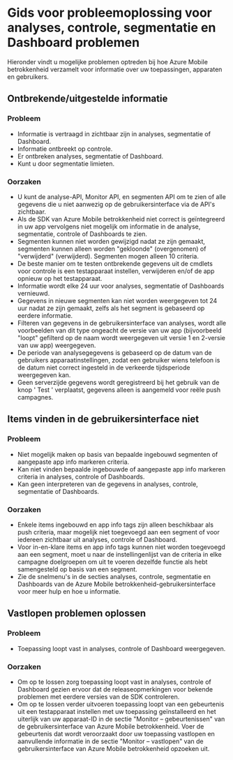 <properties 
   pageTitle="Azure mobiele betrokkenheid de gids voor probleemoplossing - analyses" 
   description="Problemen met analyses, controle, segmentatie en Dashboard oplossen in Azure Mobile betrokkenheid" 
   services="mobile-engagement" 
   documentationCenter="" 
   authors="piyushjo" 
   manager="dwrede" 
   editor=""/>

<tags
   ms.service="mobile-engagement"
   ms.devlang="na"
   ms.topic="article"
   ms.tgt_pltfrm="mobile-multiple"
   ms.workload="mobile" 
   ms.date="08/19/2016"
   ms.author="piyushjo"/>

# <a name="troubleshooting-guide-for-analytics-monitoring-segmentation-and-dashboard-issues"></a>Gids voor probleemoplossing voor analyses, controle, segmentatie en Dashboard problemen

Hieronder vindt u mogelijke problemen optreden bij hoe Azure Mobile betrokkenheid verzamelt voor informatie over uw toepassingen, apparaten en gebruikers.

## <a name="missingdelayed-information"></a>Ontbrekende/uitgestelde informatie

### <a name="issue"></a>Probleem
- Informatie is vertraagd in zichtbaar zijn in analyses, segmentatie of Dashboard.
- Informatie ontbreekt op controle.
- Er ontbreken analyses, segmentatie of Dashboard.
- Kunt u door segmentatie limieten.

### <a name="causes"></a>Oorzaken

- U kunt de analyse-API, Monitor API, en segmenten API om te zien of alle gegevens die u niet aanwezig op de gebruikersinterface via de API's zichtbaar.
- Als de SDK van Azure Mobile betrokkenheid niet correct is geïntegreerd in uw app vervolgens niet mogelijk om informatie in de analyse, segmentatie, controle of Dashboards te zien.
- Segmenten kunnen niet worden gewijzigd nadat ze zijn gemaakt, segmenten kunnen alleen worden "gekloonde" (overgenomen) of "verwijderd" (verwijderd). Segmenten mogen alleen 10 criteria.
- De beste manier om te testen ontbrekende gegevens uit de cmdlets voor controle is een testapparaat instellen, verwijderen en/of de app opnieuw op het testapparaat.
- Informatie wordt elke 24 uur voor analyses, segmentatie of Dashboards vernieuwd.
- Gegevens in nieuwe segmenten kan niet worden weergegeven tot 24 uur nadat ze zijn gemaakt, zelfs als het segment is gebaseerd op eerdere informatie.
- Filteren van gegevens in de gebruikersinterface van analyses, wordt alle voorbeelden van dit type ongeacht de versie van uw app (bijvoorbeeld "loopt" gefilterd op de naam wordt weergegeven uit versie 1 en 2-versie van uw app) weergegeven.
- De periode van analysegegevens is gebaseerd op de datum van de gebruikers apparaatinstellingen, zodat een gebruiker wiens telefoon is de datum niet correct ingesteld in de verkeerde tijdsperiode weergegeven kan.
- Geen serverzijde gegevens wordt geregistreerd bij het gebruik van de knop ' Test ' verplaatst, gegevens alleen is aangemeld voor reële push campagnes.

## <a name="cant-locate-items-in-ui"></a>Items vinden in de gebruikersinterface niet

### <a name="issue"></a>Probleem
- Niet mogelijk maken op basis van bepaalde ingebouwd segmenten of aangepaste app info markeren criteria.
- Kan niet vinden bepaalde ingebouwde of aangepaste app info markeren criteria in analyses, controle of Dashboards.
- Kan geen interpreteren van de gegevens in analyses, controle, segmentatie of Dashboards.

### <a name="causes"></a>Oorzaken

- Enkele items ingebouwd en app info tags zijn alleen beschikbaar als push criteria, maar mogelijk niet toegevoegd aan een segment of voor iedereen zichtbaar uit analyses, controle of Dashboard. 
- Voor in-en-klare items en app info tags kunnen niet worden toegevoegd aan een segment, moet u naar de instellingenlijst van de criteria in elke campagne doelgroepen om uit te voeren dezelfde functie als hebt samengesteld op basis van een segment.
- Zie de snelmenu's in de secties analyses, controle, segmentatie en Dashboards van de Azure Mobile betrokkenheid-gebruikersinterface voor meer hulp en hoe u informatie.

## <a name="crash-troubleshooting"></a>Vastlopen problemen oplossen

### <a name="issue"></a>Probleem
- Toepassing loopt vast in analyses, controle of Dashboard weergegeven.

### <a name="causes"></a>Oorzaken

- Om op te lossen zorg toepassing loopt vast in analyses, controle of Dashboard gezien ervoor dat de releaseopmerkingen voor bekende problemen met eerdere versies van de SDK controleren.
- Om op te lossen verder uitvoeren toepassing loopt van een gebeurtenis uit een testapparaat instellen met uw toepassing geïnstalleerd en het uiterlijk van uw apparaat-ID in de sectie "Monitor – gebeurtenissen" van de gebruikersinterface van Azure Mobile betrokkenheid. Voer de gebeurtenis dat wordt veroorzaakt door uw toepassing vastlopen en aanvullende informatie in de sectie "Monitor – vastlopen" van de gebruikersinterface van Azure Mobile betrokkenheid opzoeken uit. 

 
